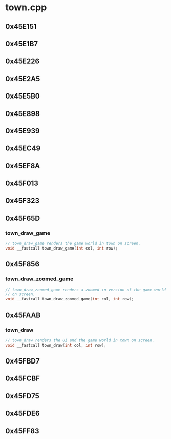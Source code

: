 # town.cpp

## 0x45E151

## 0x45E1B7

## 0x45E226

## 0x45E2A5

## 0x45E5B0

## 0x45E898

## 0x45E939

## 0x45EC49

## 0x45EF8A

## 0x45F013

## 0x45F323

## 0x45F65D

### town_draw_game

```c
// town_draw_game renders the game world in town on screen.
void __fastcall town_draw_game(int col, int row);
```

## 0x45F856

### town_draw_zoomed_game

```c
// town_draw_zoomed_game renders a zoomed-in version of the game world in town
// on screen.
void __fastcall town_draw_zoomed_game(int col, int row);
```

## 0x45FAAB

### town_draw

```c
// town_draw renders the UI and the game world in town on screen.
void __fastcall town_draw(int col, int row);
```

## 0x45FBD7

## 0x45FCBF

## 0x45FD75

## 0x45FDE6

## 0x45FF83
